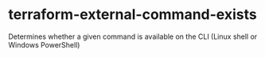 # terraform-external-command-exists
Determines whether a given command is available on the CLI (Linux shell or Windows PowerShell)
